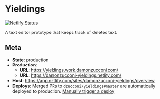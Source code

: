 # Yieldings

[![Netlify Status](https://api.netlify.com/api/v1/badges/e4073e73-9d7c-4bde-bb01-922429177b90/deploy-status)](https://app.netlify.com/sites/damonzucconi-yieldings/deploys)

A text editor prototype that keeps track of deleted text.

## Meta

- **State**: production
- **Production**:
  - **URL**: https://yieldings.work.damonzucconi.com/
  - **URL**: https://damonzucconi-yieldings.netlify.com/
- **Host**: https://app.netlify.com/sites/damonzucconi-yieldings/overview
- **Deploys**: Merged PRs to `dzucconi/yieldings#master` are automatically deployed to production. [Manually trigger a deploy](https://app.netlify.com/sites/damonzucconi-yieldings/deploys)
